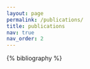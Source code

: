 ```yaml
---
layout: page
permalink: /publications/
title: publications
nav: true
nav_order: 2
---
```


<!-- _pages/publications.md -->

<!-- Bibsearch Feature -->

<div class="publications">

{% bibliography %}

</div>
